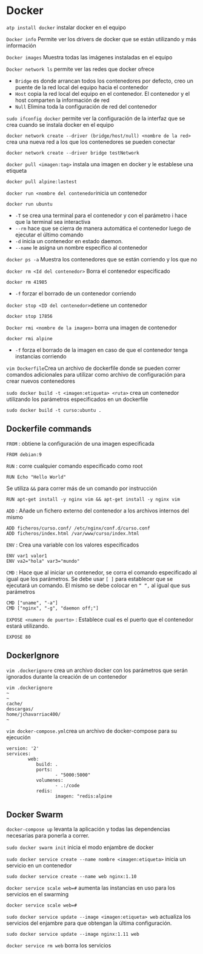 # Docker
`atp install docker` instalar docker en el equipo 

`Docker info` Permite ver los drivers de docker que se están utilizando y más información

`Docker images` Muestra todas las imágenes instaladas en el equipo 

`Docker network ls` permite ver las redes que docker ofrece 
- `Bridge` es donde arrancan todos los contenedores por defecto, creo un puente de la red local del equipo hacia el contenedor
- `Host` copia la red local del equipo en el contenedor. El contenedor y el host comparten la información de red
- `Null` Elimina toda la configuración de red del contenedor 

`sudo ifconfig docker` permite ver la configuración de la interfaz que se crea cuando se instala docker en el equipo 

`docker network create --driver (bridge/host/null) <nombre de la red>` crea una nueva red a los que los contenedores se pueden conectar 
``` 
docker network create --driver bridge testNetwork
```

`docker pull <imagen:tag>` instala una imagen en docker y le establese una etiqueta
```
docker pull alpine:lastest
```

`docker run <nombre del contenedor`inicia un contenedor 
```
docker run ubuntu
```
- `-T` se crea una terminal para el contenedor y con el parámetro i hace que la terminal sea interactiva 
- `--rm` hace que se cierra de manera automática el contenedor luego de ejecutar el último comando 
- `-d` inicia un contenedor en estado daemon.
-  `--name` le asigna un nombre específico al contenedor 

`docker ps -a` Muestra los contenedores que se están corriendo y los que no 

`docker rm <Id del contenedor>` Borra el contenedor especificado
```
docker rm 41985
```
- `-f` forzar el borrado de un contenedor corriendo


`docker stop <ID del contenedor>`detiene un contenedor
```
docker stop 17856
```

`Docker rmi <nombre de la imagen>` borra una imagen de contenedor
```
docker rmi alpine
```
- `-f` forza el borrado de la imagen en caso de que el contenedor tenga instancias corriendo 

`vim Dockerfile`Crea un archivo de dockerfile donde se pueden correr comandos adicionales para utilizar como archivo de configuración para crear nuevos contenedores

`sudo docker build -t <imagen:etiqueta> <ruta>` crea un contenedor utilizando los parámetros especificados en un dockerfile
```
sudo docker build -t curso:ubuntu .
```

## Dockerfile commands
`FROM` : obtiene la configuración de una imagen especificada 
``` 
FROM debian:9
```

`RUN` : corre cualquier comando especificado como root
``` 
RUN Echo "Hello World"
```
Se utiliza `&&` para correr más de un comando por instrucción 
```
RUN apt-get install -y nginx vim && apt-get install -y nginx vim
```

`ADD` : Añade un fichero externo del contenedor a los archivos internos del mismo
```
ADD ficheros/curso.conf/ /etc/nginx/conf.d/curso.conf
ADD ficheros/index.html /var/www/curso/index.html
```

`ENV` : Crea una variable con los valores especificados
```
ENV var1 valor1
ENV va2="hola" var3="mundo"
```

`CMD` : Hace que al iniciar un contenedor, se corra el comando especificado al igual que los parámetros. Se debe usar `[ ]` para establecer que se ejecutará un comando. El mismo se debe colocar en `“ “,` al igual que sus parámetros 
```
CMD ["uname", "-a"]
CMD ["nginx", "-g", "daemon off;"]
```

`EXPOSE <numero de puerto>` : Establece cual es el puerto que el contenedor estará utilizando. 
```
EXPOSE 80 
```
## DockerIgnore
`vim .dockerignore` crea  un archivo docker con los parámetros que serán ignorados durante la creación de un contenedor
```
vim .dockerignore
~
~
cache/
descargas/
home/jchavarriac400/
~
```
`vim docker-compose.yml`crea un archivo de docker-compose para su ejecución
```
version: '2'
services: 
        web:
           build: .
           ports: 
                  - "5000:5000"
           volumenes:
                  - .:/code
           redis:
                  imagen: "redis:alpine
 ```

## Docker Swarm
`docker-compose up` levanta la aplicación y todas las dependencias necesarias para ponerla a correr. 

`sudo docker swarm init` inicia el modo enjambre de docker 

`sudo docker service create --name nombre <imagen:etiqueta>` inicia un servicio en un contenedor 
```
sudo docker service create --name web nginx:1.10
```

`docker service scale web=#` aumenta las instancias en uso para los servicios en el swarming 
```
docker service scale web=#
```

`sudo docker service update --image <imagen:etiqueta> web` actualiza los servicios del enjambre para que obtengan la última configuración.
``` 
sudo docker service update --image nginx:1.11 web
```

`docker service rm web` borra los servicios
